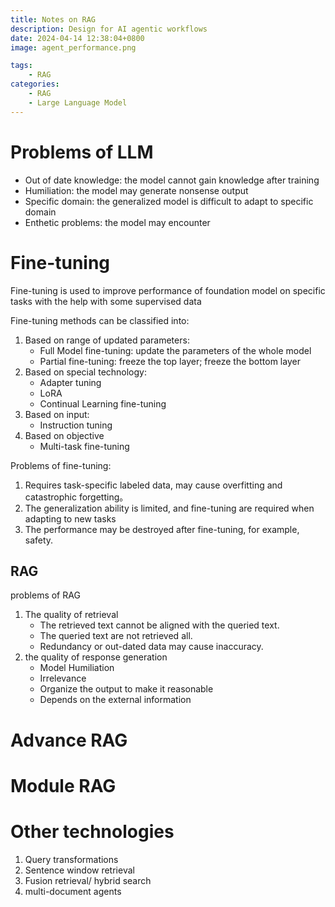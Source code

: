 ```yaml
---
title: Notes on RAG
description: Design for AI agentic workflows
date: 2024-04-14 12:38:04+0800
image: agent_performance.png

tags: 
    - RAG
categories:
    - RAG
    - Large Language Model 
---
```



# Problems of LLM
- Out of date knowledge: the model cannot gain knowledge after training
- Humiliation: the model may generate nonsense output
- Specific domain: the generalized model is difficult to adapt to specific domain
- Enthetic problems: the model may encounter 

# Fine-tuning
Fine-tuning is used to improve performance of foundation model on specific tasks with the help with some supervised data

Fine-tuning methods can be classified into:
1. Based on range of updated parameters:
    - Full Model fine-tuning: update the parameters of the whole model
    - Partial fine-tuning: freeze the top layer; freeze the bottom layer
2. Based on special technology:
    - Adapter tuning
    - LoRA
    - Continual Learning fine-tuning
3. Based on input:
    - Instruction tuning
4. Based on objective
    - Multi-task fine-tuning

Problems of fine-tuning:
1. Requires task-specific labeled data, may cause overfitting and catastrophic forgetting。
2. The generalization ability is limited, and fine-tuning are required when adapting to new tasks
3. The performance may be destroyed after fine-tuning, for example, safety.


## RAG
problems of RAG
1. The quality of retrieval
    - The retrieved text cannot be aligned with the queried text.
    - The queried text are not retrieved all.
    - Redundancy or out-dated data may cause inaccuracy.
2. the quality of response generation
    - Model Humiliation
    - Irrelevance
    - Organize the output to make it reasonable
    - Depends on the external information


# Advance RAG


# Module RAG


# Other technologies
1. Query transformations
2. Sentence window retrieval
3. Fusion retrieval/ hybrid search
4. multi-document agents